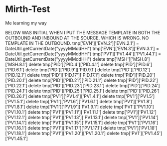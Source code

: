 # Mirth-Test
Me learning my way 

BELOW WAS INITIAL WHEN I PUT THE MESSAGE TEMPLATE IN BOTH THE OUTBOUND AND INBOUND AT THE SOURCE. WHICH IS WRONG. NO TEMPLATE IN THE OUTBOUND.
tmp['EVN']['EVN.2']['EVN.2.1'] = DateUtil.getCurrentDate("yyyyMMddHH")
tmp['EVN']['EVN.3']['EVN.3.1'] = DateUtil.getCurrentDate("yyyyMMddHH")
tmp['PV1']['PV1.44']['PV1.44.1'] = DateUtil.getCurrentDate("yyyyMMddHH")
delete tmp['MSH']['MSH.8']['MSH.8.1']
delete tmp['PID']['PID.4']['PID.4.1']
delete tmp['PID']['PID.6']['PID.6.1']
delete tmp['PID']['PID.9']['PID.9.1']
delete tmp['PID']['PID.12']['PID.12.1']
delete tmp['PID']['PID.17']['PID.17.1']
delete tmp['PID']['PID.20']['PID.20.1']
delete tmp['PID']['PID.21']['PID.21.1']
delete tmp['PID']['PID.22']['PID.22.1']
delete tmp['PID']['PID.23']['PID.23.1']
delete tmp['PID']['PID.24']['PID.24.1']
delete tmp['PID']['PID.25']['PID.25.1']
delete tmp['PID']['PID.26']['PID.26.1']
delete tmp['PV1']['PV1.4']['PV1.4.1']
delete tmp['PV1']['PV1.5']['PV1.5.1']
delete tmp['PV1']['PV1.6']['PV1.6.1']
delete tmp['PV1']['PV1.8']['PV1.8.1']
delete tmp['PV1']['PV1.9']['PV1.9.1']
delete tmp['PV1']['PV1.10']['PV1.10.1']
delete tmp['PV1']['PV1.11']['PV1.11.1']
delete tmp['PV1']['PV1.12']['PV1.12.1']
delete tmp['PV1']['PV1.13']['PV1.13.1']
delete tmp['PV1']['PV1.14']['PV1.14.1']
delete tmp['PV1']['PV1.15']['PV1.15.1']
delete tmp['PV1']['PV1.16']['PV1.16.1']
delete tmp['PV1']['PV1.17']['PV1.17.1']
delete tmp['PV1']['PV1.18']['PV1.18.1']
delete tmp['PV1']['PV1.20']['PV1.20.1']
delete tmp['PV1']['PV1.45']['PV1.45.1']
